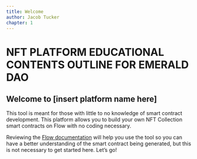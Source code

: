 ```yaml
---
title: Welcome
author: Jacob Tucker
chapter: 1
---
```


# NFT PLATFORM EDUCATIONAL CONTENTS OUTLINE FOR EMERALD DAO

## Welcome to [insert platform name here]

This tool is meant for those with little to no knowledge of smart contract development. This platform allows you to build your own NFT Collection smart contracts on Flow with no coding necessary.

Reviewing the [Flow documentation](https://docs.onflow.org/) will help you use the tool so you can have a better understanding of the smart contract being generated, but this is not necessary to get started here. Let’s go!
